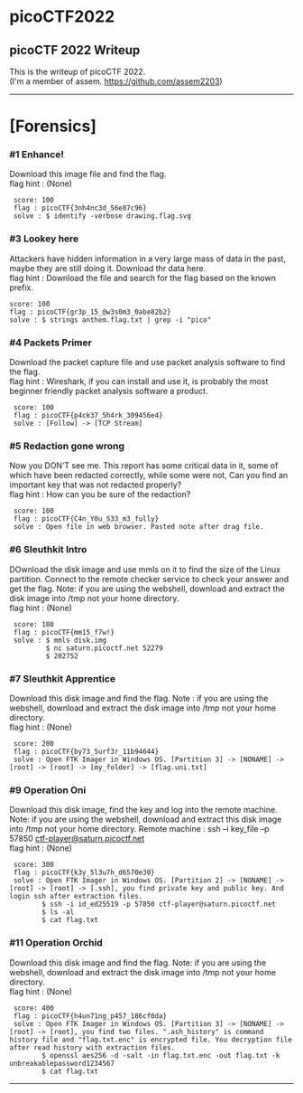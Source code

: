 picoCTF2022
===========

picoCTF 2022 Writeup
----------------------------
This is the writeup of picoCTF 2022.   
(I'm a member of assem. https://github.com/assem2203)

______________

# [Forensics]
 ### #1 Enhance!
Download this image file and find the flag.    
flag hint : (None)
```
 score: 100
 flag : picoCTF{3nh4nc3d_56e87c96}
 solve : $ identify -verbose drawing.flag.svg
```

 ### #3 Lookey here
Attackers have hidden information in a very large mass of data in the past, maybe they are still doing it. Download thr data here.    
flag hint : Download the file and search for the flag based on the known prefix.
 ```
 score: 100
 flag : picoCTF{gr3p_15_@w3s0m3_0abe82b2}
 solve : $ strings anthem.flag.txt | grep -i "pico"
```

 ### #4 Packets Primer
Download the packet capture file and use packet analysis software to find the flag.    
flag hint : Wireshark, if you can install and use it, is probably the most beginner friendly packet analysis software a product.
```
 score: 100
 flag : picoCTF{p4ck37_5h4rk_309456e4}
 solve : [Follow] -> [TCP Stream]
```

 ### #5 Redaction gone wrong
Now you DON’T see me. This report has some critical data in it, some of which have been redacted correctly, while some were not, Can you find an important key that was not redacted properly?    
flag hint : How can you be sure of the redaction?
```
 score: 100
 flag : picoCTF{C4n_Y0u_S33_m3_fully}
 solve : Open file in web browser. Pasted note after drag file.
```

 ### #6 Sleuthkit Intro
DOwnload the disk image and use mmls on it to find the size of the Linux partition. Connect to the remote checker service to check your answer and get the flag. Note: if you are using the webshell, download and extract the disk image into /tmp not your home directory.    
flag hint : (None)
```
 score: 100
 flag : picoCTF{mm15_f7w!}
 solve : $ mmls disk.img
         $ nc saturn.picoctf.net 52279
         $ 202752
```

 ### #7 Sleuthkit Apprentice
Download this disk image and find the flag. Note : if you are using the webshell, download and extract the disk image into /tmp not your home directory.   
flag hint : (None)
```
 score: 200
 flag : picoCTF{by73_5urf3r_11b94644}
 solve : Open FTK Imager in Windows OS. [Partition 3] -> [NONAME] -> [root] -> [root] -> [my_folder] -> [flag.uni.txt]
```

 ### #9 Operation Oni
Download this disk image, find the key and log into the remote machine. Note: if you are using the webshell, download and extract this disk image into /tmp not your home directory. Remote machine : ssh –i key_file –p 57850 ctf-player@saturn.picoctf.net   
flag hint : (None)
```
 score: 300
 flag : picoCTF{k3y_5l3u7h_d6570e30}
 solve : Open FTK Imager in Windows OS. [Partition 2] -> [NONAME] -> [root] -> [root] -> [.ssh], you find private key and public key. And login ssh after extraction files.
        $ ssh -i id_ed25519 -p 57850 ctf-player@saturn.picoctf.net
        $ ls -al
        $ cat flag.txt
```

 ### #11 Operation Orchid
Download this disk image and find the flag. Note: if you are using the webshell, download and extract the disk image into /tmp not your home directory.   
flag hint : (None)
```
 score: 400
 flag : picoCTF{h4un71ng_p457_186cf0da}
 solve : Open FTK Imager in Windows OS. [Partition 3] -> [NONAME] -> [root] -> [root], you find two files. ".ash_history" is command history file and "flag.txt.enc" is encrypted file. You decryption file after read history with extraction files. 
        $ openssl aes256 -d -salt -in flag.txt.enc -out flag.txt -k unbreakablepassword1234567
        $ cat flag.txt
```

______________
